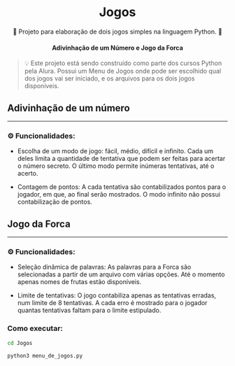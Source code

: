 <h1 align="center">Jogos</h1>

<p align="center"> 🚀 Projeto para elaboração de dois jogos simples na linguagem Python. 🚀

<h4 align="center"> Adivinhação de um Número e Jogo da Forca
</h4>

</p>


>💡 Este projeto está sendo construído como parte dos cursos Python pela Alura. 
Possui um Menu de Jogos onde pode ser escolhido qual dos jogos vai ser iniciado, e os arquivos para os dois jogos disponíveis.
</p>

## Adivinhação de um número
---
### ⚙️ Funcionalidades: 
- Escolha de um modo de jogo: fácil, médio, difícil e infinito. Cada um deles limita a quantidade de tentativa que podem ser feitas para acertar o número secreto. O último modo permite inúmeras tentativas, até o acerto.

- Contagem de pontos: A cada tentativa são contabilizados pontos para o jogador, em que, ao final serão mostrados. O modo infinito não possui contabilização de pontos.

</p>

## Jogo da Forca
---
### ⚙️ Funcionalidades: 
- Seleção dinâmica de palavras: As palavras para a Forca são selecionadas a partir de um arquivo com várias opções. Até o momento apenas nomes de frutas estão disponíveis.

- Limite de tentativas: O jogo contabiliza apenas as tentativas erradas, num limite de 8 tentativas. A cada erro é mostrado para o jogador quantas tentativas faltam para o limite estipulado.

### Como executar:
```bash
cd Jogos

python3 menu_de_jogos.py
```